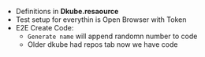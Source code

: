 - Definitions in **Dkube.resaource**
- Test setup for everythin is Open Browser with Token
- E2E Create Code:
	-  `Generate name` will append randomn number to code 
	- Older dkube had repos tab now we have code